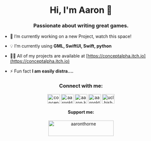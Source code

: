 <h1 align="center">Hi, I'm Aaron 👋</h1>
<h3 align="center">Passionate about writing great games.</h3>

- 🔭 I’m currently working on a new Project, watch this space!

- 💡 I’m currently using **GML, SwiftUI, Swift, python**

- 👨‍💻 All of my projects are available at [https://conceptalpha.itch.io](https://conceptalpha.itch.io)

- ⚡ Fun fact **I am easily distra....**

<h3 align="center">Connect with me:</h3>
<p align="center">
<a href="https://twitter.com/conceptalpha" target="blank"><img align="center" src="https://raw.githubusercontent.com/rahuldkjain/github-profile-readme-generator/master/src/images/icons/Social/twitter.svg" alt="conceptalpha" height="30" width="40" /></a>
<a href="https://linkedin.com/in/aaronkthorne/" target="blank"><img align="center" src="https://raw.githubusercontent.com/rahuldkjain/github-profile-readme-generator/master/src/images/icons/Social/linked-in-alt.svg" alt="aaronkthorne/" height="30" width="40" /></a>
<a href="https://fb.com/aaron.k.thorne" target="blank"><img align="center" src="https://raw.githubusercontent.com/rahuldkjain/github-profile-readme-generator/master/src/images/icons/Social/facebook.svg" alt="aaron.k.thorne" height="30" width="40" /></a>
<a href="https://instagram.com/aaronkthorne" target="blank"><img align="center" src="https://raw.githubusercontent.com/rahuldkjain/github-profile-readme-generator/master/src/images/icons/Social/instagram.svg" alt="aaronkthorne" height="30" width="40" /></a>
<a href="https://youtube.com/channel/UCLhjSHm1qrPcSlPBNMzJgRQ" target="blank"><img align="center" src="https://raw.githubusercontent.com/rahuldkjain/github-profile-readme-generator/master/src/images/icons/Social/youtube.svg" alt="uclhjshm1qrpcslpbnmzjgrq" height="30" width="40" /></a>
</p>
<h4 align="center">Support me:</h3>
<p align="center"><a href="https://ko-fi.com/aaronthorne"> <img align="center" src="https://cdn.ko-fi.com/cdn/kofi3.png?v=3" height="50" width="210" alt="aaronthorne" /></a></p><br><br>
